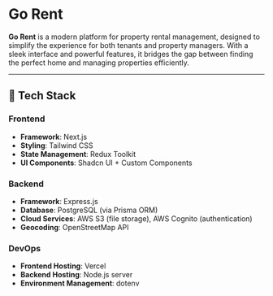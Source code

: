# Go Rent

**Go Rent** is a modern platform for property rental management, designed to simplify the experience for both tenants and property managers. With a sleek interface and powerful features, it bridges the gap between finding the perfect home and managing properties efficiently.

---

## 🚀 Tech Stack

### Frontend
- **Framework**: Next.js 
- **Styling**: Tailwind CSS  
- **State Management**: Redux Toolkit  
- **UI Components**: Shadcn UI + Custom Components  

### Backend
- **Framework**: Express.js  
- **Database**: PostgreSQL (via Prisma ORM)  
- **Cloud Services**: AWS S3 (file storage), AWS Cognito (authentication)  
- **Geocoding**: OpenStreetMap API  

### DevOps
- **Frontend Hosting**: Vercel  
- **Backend Hosting**: Node.js server  
- **Environment Management**: dotenv  